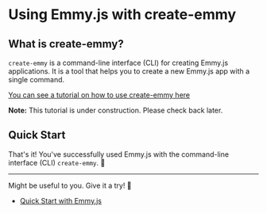 # Using Emmy.js with create-emmy

## What is create-emmy?

`create-emmy` is a command-line interface (CLI) for creating Emmy.js applications. It is a tool that helps you to create a new Emmy.js app with a single command.

[You can see a tutorial on how to use create-emmy here](https://www.youtube.com/watch?v=rOxAJ9c068c)
<p>
  <strong>Note:</strong> This tutorial is under construction. Please check back later.
</p>

## Quick Start

That's it! You've successfully used Emmy.js with the command-line interface (CLI) `create-emmy`. 🚀

<hr>
Might be useful to you. Give it a try! 🚀

- [Quick Start with Emmy.js](/documentation)
